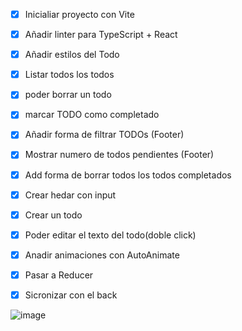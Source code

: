 - [x] Inicialiar proyecto con Vite
- [x] Añadir linter para TypeScript + React
- [x] Añadir estilos del Todo
- [x] Listar todos los todos
- [x] poder borrar un todo
- [x] marcar TODO como completado
- [x] Añadir forma de filtrar TODOs (Footer) 
- [x] Mostrar numero de todos pendientes (Footer)
- [x] Add forma de borrar todos los todos completados
- [x] Crear hedar con input
- [x] Crear un todo
- [x] Poder editar el texto del todo(doble click)
- [x] Anadir animaciones con AutoAnimate
- [x] Pasar a Reducer
- [x] Sicronizar con el back


![image](https://user-images.githubusercontent.com/83596975/223169314-b7bc2f0a-976a-4b90-9b3d-9ceb592e0c18.png)


